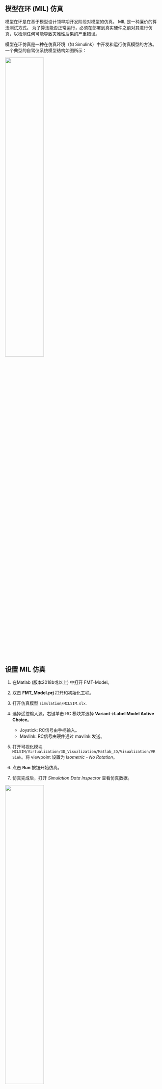 
## 模型在环 (MIL) 仿真

模型在环是在基于模型设计领早期开发阶段对模型的仿真。 MIL 是一种廉价的算法测试方式。 为了算法能否正常运行，必须在部署到真实硬件之前对其进行仿真，以检测任何可能导致灾难性后果的严重错误。

模型在环仿真是一种在仿真环境（如 Simulink）中开发和运行仿真模型的方法。 一个典型的自驾仪系统模型结构如图所示：

<img src="figures/mil_model.png" width="50%">

## 设置 MIL 仿真

1. 在Matlab (版本2018b或以上) 中打开 FMT-Model。
2. 双击 **FMT_Model.prj** 打开和初始化工程。
3. 打开仿真模型 `simulation/MILSIM.slx`.
4. 选择遥控输入源。右键单击 RC 模块并选择 **Variant->Label Model Active Choice**。

    - Joystick: RC信号由手柄输入。
    - Mavlink: RC信号由硬件通过 mavlink 发送。

5. 打开可视化模块 `MILSIM/Virtualization/3D_Visualization/Matlab_3D/Visualization/VR Sink`。将 viewpoint 设置为 *Isometric - No Rotation*。
6. 点击 **Run** 按钮开始仿真。
7. 仿真完成后，打开 *Simulation Data Inspector* 查看仿真数据。

<img src="figures/mil_sdi.png" width="50%">

## 可视化

Plant 模型生成机体的状态信息，如姿态，位置等。这些信息可以发送给任意的可视化软件，如 Flightgear，Gazebo，Webots等。

<img src="figures/matlab_3D.png" width="40%">
<img src="figures/flightgear.png" width="40%">
